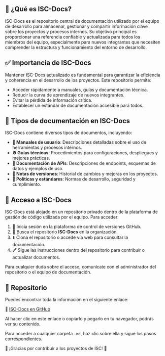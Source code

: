 ## 🤝 ¿Qué es ISC-Docs?

ISC-Docs es el repositorio central de documentación utilizado por el equipo de desarrollo para almacenar, gestionar y compartir información clave sobre los proyectos y procesos internos. Su objetivo principal es proporcionar una referencia confiable y actualizada para todos los miembros del equipo, especialmente para nuevos integrantes que necesiten comprender la estructura y funcionamiento del entorno de desarrollo.

## ✅ Importancia de ISC-Docs

Mantener ISC-Docs actualizado es fundamental para garantizar la eficiencia y coherencia en el desarrollo de los proyectos. Este repositorio permite:

- Acceder rápidamente a manuales, guías y documentación técnica.
- Reducir la curva de aprendizaje de nuevos integrantes.
- Evitar la pérdida de información crítica.
- Establecer un estándar de documentación accesible para todos.

## 📄 Tipos de documentación en ISC-Docs

ISC-Docs contiene diversos tipos de documentos, incluyendo:

- **📘 Manuales de usuario**: Descripciones detalladas sobre el uso de herramientas y procesos internos.
- **⚙️ Guías técnicas**: Procedimientos para configuraciones, despliegues y mejores prácticas.
- **📡 Documentación de APIs**: Descripciones de endpoints, esquemas de datos y ejemplos de uso.
- **📝 Notas de versiones**: Historial de cambios y mejoras en los proyectos.
- **📜 Políticas y estándares**: Normas de desarrollo, seguridad y cumplimiento.

## 🔑 Acceso a ISC-Docs

ISC-Docs está alojado en un repositorio privado dentro de la plataforma de gestión de código utilizada por el equipo. Para acceder:

1. 🔑 Inicia sesión en la plataforma de control de versiones GitHub.
2. 🔎 Busca el repositorio **ISC-Docs** en la organización.
3. ⬇️ Clona el repositorio o accede vía web para consultar la documentación.
4. 🖊️ Sigue las instrucciones dentro del repositorio para contribuir o actualizar documentos.

Para cualquier duda sobre el acceso, comunícate con el administrador del repositorio o el equipo de documentación.

## 📂 Repositorio

Puedes encontrar toda la información en el siguiente enlace:

🔗 [ISC-Docs en GitHub](https://github.com/PaulLandaeta/isc-docs)

Al hacer clic en este enlace o copiarlo y pegarlo en tu navegador, podrás ver su contenido.

Para acceder a cualquier carpeta `.md`, haz clic sobre ella y sigue los pasos correspondientes.

🎉 ¡Gracias por contribuir a los proyectos de ISC! 🎉


